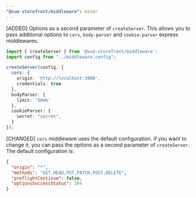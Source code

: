 ```yaml
---
"@vue-storefront/middleware": minor
---
```


[ADDED] Options as a second parameter of `createServer`. This allows you to pass additional options to `cors`, `body-parser` and `cookie-parser` express middlewares.

```ts
import { createServer } from '@vue-storefront/middleware';
import config from "../middleware.config";

createServer(config, {
  cors: {
    origin: 'http://localhost:3000',
    credentials: true
  },
  bodyParser: {
    limit: '50mb'
  },
  cookieParser: {
    secret: "secret",
  }
});
```

[CHANGED] `cors` middleware uses the default configuration. If you want to change it, you can pass the options as a second parameter of `createServer`. The default configuration is:

```json
{
  "origin": "*",
  "methods": "GET,HEAD,PUT,PATCH,POST,DELETE",
  "preflightContinue": false,
  "optionsSuccessStatus": 204
}
```